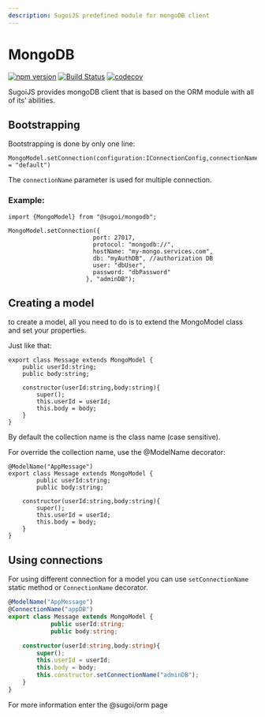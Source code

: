 ```yaml
---
description: SugoiJS predefined module for mongoDB client
---
```


# MongoDB

[![npm version](https://badge.fury.io/js/%40sugoi%2Fmongodb.svg)](https://badge.fury.io/js/%40sugoi%2Fmongodb) [![Build Status](https://travis-ci.org/sugoiJS/mongoDB.svg?branch=master)](https://travis-ci.org/sugoiJS/mongoDB) [![codecov](https://codecov.io/gh/sugoiJS/mongoDB/branch/master/graph/badge.svg)](https://codecov.io/gh/sugoiJS/mongoDB)

SugoiJS provides mongoDB client that is based on the ORM module with all of its' abilities.

## Bootstrapping

Bootstrapping is done by only one line:

```text
MongoModel.setConnection(configuration:IConnectionConfig,connectionName:string = "default")
```

The `connectionName` parameter is used for multiple connection.

### Example:

```text
import {MongoModel} from "@sugoi/mongodb";

MongoModel.setConnection({
                        port: 27017,
                        protocol: "mongodb://",
                        hostName: "my-mongo.services.com",
                        db: "myAuthDB", //authorization DB
                        user: "dbUser",
                        password: "dbPassword"
                      }, "adminDB");
```

## Creating a model

to create a model, all you need to do is to extend the MongoModel class and set your properties.

Just like that:

```text
export class Message extends MongoModel {
    public userId:string;
    public body:string;

    constructor(userId:string,body:string){
        super();
        this.userId = userId;
        this.body = body;
    }
}
```

By default the collection name is the class name \(case sensitive\).

For override the collection name, use the @ModelName decorator:

```text
@ModelName("AppMessage")
export class Message extends MongoModel {
        public userId:string;
        public body:string;

    constructor(userId:string,body:string){
        super();
        this.userId = userId;
        this.body = body;
    }
}
```

## **Using connections**

For using different connection for a model you can use `setConnectionName` static method or `ConnectionName` decorator.

```typescript
@ModelName("AppMessage")
@ConnectionName("appDB")
export class Message extends MongoModel {
            public userId:string;
            public body:string;

    constructor(userId:string,body:string){
        super();
        this.userId = userId;
        this.body = body;
        this.constructor.setConnectionName("adminDB");
    }
}
```



For more information enter the @sugoi/orm page



